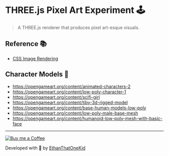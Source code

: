 # THREE.js Pixel Art Experiment 🕹
> A THREE.js renderer that produces pixel art-esque visuals.

## Reference 📚
* [CSS Image Rendering](https://developer.mozilla.org/en-US/docs/Games/Techniques/Crisp_pixel_art_look)

## Character Models 🧑
* https://opengameart.org/content/animated-characters-2
* https://opengameart.org/content/low-poly-character-1
* https://opengameart.org/content/scifi-girl
* https://opengameart.org/content/tiby-3d-rigged-model
* https://opengameart.org/content/base-human-models-low-poly
* https://opengameart.org/content/low-poly-male-base-mesh
* https://opengameart.org/content/humanoid-low-poly-mesh-with-basic-face

---

[![Buy me a Coffee](https://img.shields.io/badge/buy%20me%20a-coffee-%23FF813F)][bmac]

Developed with 🧠 by [EthanThatOneKid][creator_site]

[bmac]: http://buymeacoff.ee/etok
[creator_site]: http://ethandavidson.com/